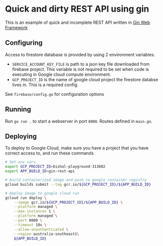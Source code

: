# Quick and dirty REST API using gin
This is an example of quick and incomplete REST API written in [Gin Web Framework](https://github.com/gin-gonic/gin)


## Configuring
Access to firestore database is provided by using 2 environment variables. 

- `SERVICE_ACCOUNT_KEY_FILE` is path to a json key file downloaded from firebase project. This variable is not required to be set when code is executing in Google cloud compute environment.
- `GCP_PROJECT_ID` is the name of google cloud project the firestore databse lives in. This is a required config.

See `firebase/config.go` for configuration options

## Running
Run `go run .` to start a webserver in port `8080`. Routes defined in `main.go`.


## Deploying
To deploy to Google Cloud, make sure you have a project that you have correct access to, and run these commands

```bash
# Set env vars
export GCP_PROJECT_ID=bishal-playground-313602
export APP_BUILD_ID=gin-rest-api

# build containerized image and push to google container registry
gcloud builds submit --tag gcr.io/${GCP_PROJECT_ID}/${APP_BUILD_ID}

# deploy image to google cloud run
gcloud run deploy \
    --image gcr.io/${GCP_PROJECT_ID}/${APP_BUILD_ID} \
    --platform managed \
    --max-instances 1 \
    --platform managed \
    --port 8080 \
    --timeout 10s \
    --allow-unauthenticated \
    --region australia-southeast1\
    ${APP_BUILD_ID}
```
